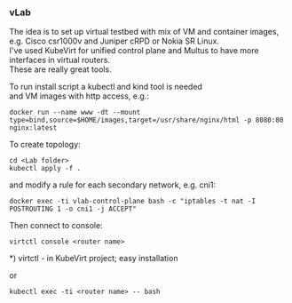 ### vLab
The idea is to set up virtual testbed with mix of VM and container images,<br>
e.g. Cisco csr1000v and Juniper cRPD or Nokia SR Linux.<br>
I've used KubeVirt for unified control plane and Multus to have more interfaces in virtual routers.<br>
These are really great tools.<br>

To run install script a kubectl and kind tool is needed<br>
and VM images with http access, e.g.:
```
docker run --name www -dt --mount type=bind,source=$HOME/images,target=/usr/share/nginx/html -p 8080:80 nginx:latest
```


To create topology:
```
cd <Lab folder>
kubectl apply -f .
```

and modify a rule for each secondary network, e.g. cni1:
```
docker exec -ti vlab-control-plane bash -c "iptables -t nat -I POSTROUTING 1 -o cni1 -j ACCEPT"
```

Then connect to console:
```
virtctl console <router name>
```
*) virtctl - in KubeVirt project; easy installation

or
```
kubectl exec -ti <router name> -- bash
```
